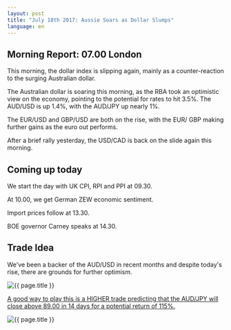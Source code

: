 ```yaml
---
layout: post
title: "July 18th 2017: Aussie Soars as Dollar Slumps"
language: en
---
```

## Morning Report: 07.00 London

This morning, the dollar index is slipping again, mainly as a counter-reaction to the surging Australian dollar. 

The Australian dollar is soaring this morning, as the RBA took an optimistic view on the economy, pointing to the potential for rates to hit 3.5%. The AUD/USD is up 1.4%, with the AUD/JPY up nearly 1%. 

The EUR/USD and GBP/USD are both on the rise, with the EUR/ GBP making further gains as the euro out performs. 

After a brief rally yesterday, the USD/CAD is back on the slide again this morning. 

## Coming up today

We start the day with UK CPI, RPI and PPI at 09.30. 

At 10.00, we get German ZEW economic sentiment. 

Import prices follow at 13.30. 

BOE governor Carney speaks at 14.30. 

## Trade Idea

We've been a backer of the AUD/USD in recent months and despite today's rise, there are grounds for further optimism. 

<img class="post-image" src="{{ site.url }}/images/en-18-july-17.png" alt="{{ page.title }}" title="{{ page.title }}">

<a href="%LINK%%?currency=GBP&market=forex&underlying=frxAUDJPY&formname=higherlower&duration_amount=14&duration_units=d&amount=10&amount_type=payout&expiry_type=duration&barrier=89.00" target="_blank">A good way to play this is a HIGHER trade predicting that the AUD/JPY will close above 89.00 in 14 days for a potential return of 115%.</a>

<img class="post-image" src="{{ site.url }}/images/2017-07-18_07-16-44.jpg" alt="{{ page.title }}" title="{{ page.title }}">